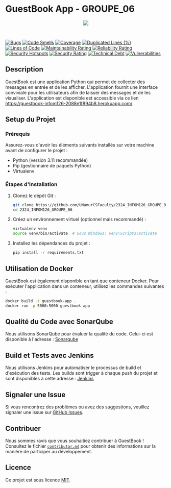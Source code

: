 # GuestBook App - GROUPE_06

<p align="center">
  <img src="https://sonarqube.donatog.tech/api/project_badges/quality_gate?project=UNamurCSFaculty_2324_INFOM126_GROUPE_06_AYzK-Ug0b_xiqrlTOeSt&token=sqb_01825e7c5c7af5c92650e8bd1b8b5847a0785055">
</p>

<br/>

[![Bugs](https://sonarqube.donatog.tech/api/project_badges/measure?project=UNamurCSFaculty_2324_INFOM126_GROUPE_06_AYzK-Ug0b_xiqrlTOeSt&metric=bugs&token=sqb_01825e7c5c7af5c92650e8bd1b8b5847a0785055)](https://sonarqube.donatog.tech/dashboard?id=UNamurCSFaculty_2324_INFOM126_GROUPE_06_AYzK-Ug0b_xiqrlTOeSt) [![Code Smells](https://sonarqube.donatog.tech/api/project_badges/measure?project=UNamurCSFaculty_2324_INFOM126_GROUPE_06_AYzK-Ug0b_xiqrlTOeSt&metric=code_smells&token=sqb_01825e7c5c7af5c92650e8bd1b8b5847a0785055)](https://sonarqube.donatog.tech/dashboard?id=UNamurCSFaculty_2324_INFOM126_GROUPE_06_AYzK-Ug0b_xiqrlTOeSt) [![Coverage](https://sonarqube.donatog.tech/api/project_badges/measure?project=UNamurCSFaculty_2324_INFOM126_GROUPE_06_AYzK-Ug0b_xiqrlTOeSt&metric=coverage&token=sqb_01825e7c5c7af5c92650e8bd1b8b5847a0785055)](https://sonarqube.donatog.tech/dashboard?id=UNamurCSFaculty_2324_INFOM126_GROUPE_06_AYzK-Ug0b_xiqrlTOeSt) [![Duplicated Lines (%)](https://sonarqube.donatog.tech/api/project_badges/measure?project=UNamurCSFaculty_2324_INFOM126_GROUPE_06_AYzK-Ug0b_xiqrlTOeSt&metric=duplicated_lines_density&token=sqb_01825e7c5c7af5c92650e8bd1b8b5847a0785055)](https://sonarqube.donatog.tech/dashboard?id=UNamurCSFaculty_2324_INFOM126_GROUPE_06_AYzK-Ug0b_xiqrlTOeSt) [![Lines of Code](https://sonarqube.donatog.tech/api/project_badges/measure?project=UNamurCSFaculty_2324_INFOM126_GROUPE_06_AYzK-Ug0b_xiqrlTOeSt&metric=ncloc&token=sqb_01825e7c5c7af5c92650e8bd1b8b5847a0785055)](https://sonarqube.donatog.tech/dashboard?id=UNamurCSFaculty_2324_INFOM126_GROUPE_06_AYzK-Ug0b_xiqrlTOeSt) [![Maintainability Rating](https://sonarqube.donatog.tech/api/project_badges/measure?project=UNamurCSFaculty_2324_INFOM126_GROUPE_06_AYzK-Ug0b_xiqrlTOeSt&metric=sqale_rating&token=sqb_01825e7c5c7af5c92650e8bd1b8b5847a0785055)](https://sonarqube.donatog.tech/dashboard?id=UNamurCSFaculty_2324_INFOM126_GROUPE_06_AYzK-Ug0b_xiqrlTOeSt)  [![Reliability Rating](https://sonarqube.donatog.tech/api/project_badges/measure?project=UNamurCSFaculty_2324_INFOM126_GROUPE_06_AYzK-Ug0b_xiqrlTOeSt&metric=reliability_rating&token=sqb_01825e7c5c7af5c92650e8bd1b8b5847a0785055)](https://sonarqube.donatog.tech/dashboard?id=UNamurCSFaculty_2324_INFOM126_GROUPE_06_AYzK-Ug0b_xiqrlTOeSt) [![Security Hotspots](https://sonarqube.donatog.tech/api/project_badges/measure?project=UNamurCSFaculty_2324_INFOM126_GROUPE_06_AYzK-Ug0b_xiqrlTOeSt&metric=security_hotspots&token=sqb_01825e7c5c7af5c92650e8bd1b8b5847a0785055)](https://sonarqube.donatog.tech/dashboard?id=UNamurCSFaculty_2324_INFOM126_GROUPE_06_AYzK-Ug0b_xiqrlTOeSt) [![Security Rating](https://sonarqube.donatog.tech/api/project_badges/measure?project=UNamurCSFaculty_2324_INFOM126_GROUPE_06_AYzK-Ug0b_xiqrlTOeSt&metric=security_rating&token=sqb_01825e7c5c7af5c92650e8bd1b8b5847a0785055)](https://sonarqube.donatog.tech/dashboard?id=UNamurCSFaculty_2324_INFOM126_GROUPE_06_AYzK-Ug0b_xiqrlTOeSt) [![Technical Debt](https://sonarqube.donatog.tech/api/project_badges/measure?project=UNamurCSFaculty_2324_INFOM126_GROUPE_06_AYzK-Ug0b_xiqrlTOeSt&metric=sqale_index&token=sqb_01825e7c5c7af5c92650e8bd1b8b5847a0785055)](https://sonarqube.donatog.tech/dashboard?id=UNamurCSFaculty_2324_INFOM126_GROUPE_06_AYzK-Ug0b_xiqrlTOeSt) [![Vulnerabilities](https://sonarqube.donatog.tech/api/project_badges/measure?project=UNamurCSFaculty_2324_INFOM126_GROUPE_06_AYzK-Ug0b_xiqrlTOeSt&metric=vulnerabilities&token=sqb_01825e7c5c7af5c92650e8bd1b8b5847a0785055)](https://sonarqube.donatog.tech/dashboard?id=UNamurCSFaculty_2324_INFOM126_GROUPE_06_AYzK-Ug0b_xiqrlTOeSt)



## Description

GuestBook est une application Python qui permet de collecter des messages en entrée et de les afficher. L'application fournit une interface conviviale pour les utilisateurs afin de laisser des messages et de les visualiser.
L'application est disponible est accessible via ce lien https://guestbook-infom126-2088e1f894b8.herokuapp.com/

## Setup du Projet

### Prérequis

Assurez-vous d'avoir les éléments suivants installés sur votre machine avant de configurer le projet :

- Python (version 3.11 recommandée)
- Pip (gestionnaire de paquets Python)
- Virtualenv

### Étapes d'Installation

1. Clonez le dépôt Git :

    ```bash
    git clone https://github.com/UNamurCSFaculty/2324_INFOM126_GROUPE_06.git
    cd 2324_INFOM126_GROUPE_06
    ```

2. Créez un environnement virtuel (optionnel mais recommandé) :

    ```bash
    virtualenv venv
    source venv/bin/activate  # Sous Windows: venv\Scripts\activate
    ```

3. Installez les dépendances du projet :

    ```bash
    pip install -r requirements.txt
    ```

## Utilisation de Docker

GuestBook est également disponible en tant que conteneur Docker. Pour exécuter l'application dans un conteneur, utilisez les commandes suivantes :

  ```bash
  docker build -t guestbook-app .
  docker run -p 5000:5000 guestbook-app
  ```

## Qualité du Code avec SonarQube

Nous utilisons SonarQube pour évaluer la qualité du code. Celui-ci est disponible à l'adresse : [Sonarqube](https://sonarqube.donatog.tech/dashboard?branch=main&id=UNamurCSFaculty_2324_INFOM126_GROUPE_06_AYzK-Ug0b_xiqrlTOeSt)

## Build et Tests avec Jenkins

Nous utilisons Jenkins pour automatiser le processus de build et d'exécution des tests. Les builds sont trigger à chaque push du projet et sont disponibles à cette adresse : [Jenkins](https://jenkins.donatog.tech/job/ASE-Pipeline/)

## Signaler une Issue

Si vous rencontrez des problèmes ou avez des suggestions, veuillez signaler une issue sur [GitHub Issues](https://github.com/UNamurCSFaculty/2324_INFOM126_GROUPE_06/issues).

## Contribuer

Nous sommes ravis que vous souhaitiez contribuer à GuestBook ! Consultez le fichier [`contributor.md`](https://github.com/UNamurCSFaculty/2324_INFOM126_GROUPE_06/blob/main/contributor.md) pour obtenir des informations sur la manière de participer au développement.

## Licence
Ce projet est sous licence [MIT](https://github.com/UNamurCSFaculty/2324_INFOM126_GROUPE_06/blob/main/LICENSE).
